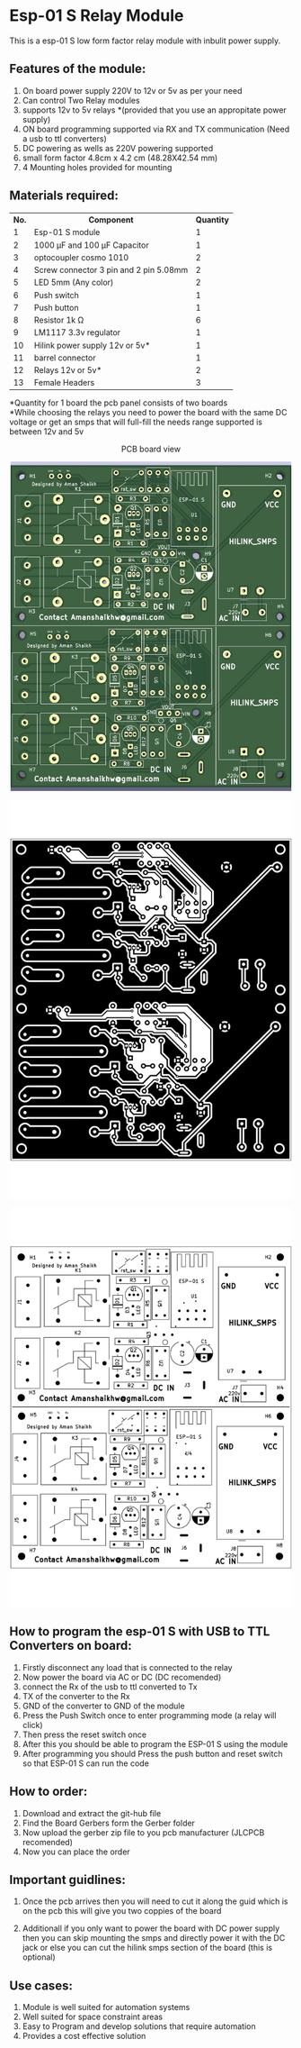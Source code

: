 # Esp-01 S Relay Module
This is a esp-01 S low form factor relay module with inbulit power supply.  
## Features of the module:
<ol>
  <li>On board power supply 220V to 12v or 5v as per your need</li>
  <li>Can control Two Relay modules</li>
  <li>supports 12v to 5v relays *(provided that you use an appropitate power supply)</li>
  <li>ON board programming supported via RX and TX communication (Need a usb to ttl converters)</li>
  <li>DC powering as wells as 220V powering supported</li>
  <li>small form factor 4.8cm x 4.2 cm (48.28X42.54 mm)</li>
  <li>4 Mounting holes provided for mounting</li>
</ol>

## Materials required:
<table>
  <tr>
    <th>No.</th>
    <th>Component</th>
    <th>Quantity</th>
  </tr>
  <tr>
    <td>1</td>
    <td>Esp-01 S module</td>
    <td>1</td>
  </tr>
  <tr>
    <td>2</td>
    <td>1000 µF and 100  µF Capacitor</td>
    <td>1</td>
  </tr>
  <tr>
    <td>3</td>
    <td>optocoupler cosmo 1010</td>
    <td>2</td>
  </tr>
  <tr>
    <td>4</td>
    <td>Screw connector 3 pin and 2 pin 5.08mm</td>
    <td>2</td>
  </tr>
   <tr>
    <td>5</td>
    <td>LED 5mm (Any color)</td>
    <td>2</td>
  </tr>
  <tr>
    <td>6</td>
    <td>Push switch</td>
    <td>1</td>
  </tr>
  <tr>
    <td>7</td>
    <td>Push button</td>
    <td>1</td>
  </tr>
  <tr>
    <td>8</td>
    <td>Resistor 1k Ω </td>
    <td>6</td>
  </tr>
  <tr>
    <td>9</td>
    <td>LM1117 3.3v regulator</td>
    <td>1</td>
  </tr>
  <tr>
    <td>10</td>
    <td>Hilink power supply 12v or 5v*</td>
    <td>1</td>
  </tr>
  <tr>
    <td>11</td>
    <td>barrel connector</td>
    <td>1</td>
  </tr>
  <tr>
    <td>12</td>
    <td>Relays 12v or 5v*</td>
    <td>2</td>
  </tr>
  <tr>
    <td>13</td>
    <td>Female Headers</td>
    <td>3</td>
  </tr>
</table>
*Quantity for 1 board the pcb panel consists of two boards <br>
*While choosing the relays you need to power the board with the same DC voltage or get an smps that will full-fill the needs range supported is between 12v and 5v
<p align="center">
   PCB board view
  </p>
<p align="center">
  <img src="Images/PCB.jpg" width="500" title="PCB Silk Screen"
</p>
 <p align="center">
  <img src="Images/front_copper.jpg" width="500" title="PCB LAYOUT"
</p>
<p align="center">
  <img src="Images/Silk_screen.jpg" width="500" title="PCB Silk Screen"
</p>
  
## How to program the esp-01 S with USB to TTL Converters on board:
<ol>
<li>Firstly disconnect any load that is connected to the relay</li>
<li>Now power the board via AC or DC (DC recomended)</li>
<li>connect the Rx of the usb to ttl converted to Tx</li>
  <li>TX of the converter to the Rx</li>
  <li>GND of the converter to GND of the module</li>
  <li>Press the Push Switch once to enter programming mode (a relay will click)</li>
  <li>Then press the reset switch once</li>
  <li>After this you should be able to program the ESP-01 S using the module</li>
  <li>After programming you should Press the push button and reset switch so that ESP-01 S can run the code</li>
</ol>

## How to order:
  <ol>
    <li>Download and extract the git-hub file</li>
    <li>Find the Board Gerbers form the Gerber folder</li>
    <li>Now upload the gerber zip file to you pcb manufacturer (JLCPCB recomended)</li>
    <li>Now you can place the order</li>
   </ol>

## Important guidlines:
<ol>
  <li><p align="center">
   <p>Once the pcb arrives then you will need to cut it along the guid which is on the pcb this will give you two coppies of the board</p></li>
   <li><p>Additionall if you only want to power the board with DC power supply then you can skip mounting the smps and directly power it with the DC jack or else you can cut the hilink smps section of the board (this is optional)</p></li>
  </p>
</ol>

## Use cases:
<ol>
<li>Module is well suited for automation systems</li>
<li>Well suited for space constraint areas</li>
<li>Easy to Program and develop solutions that require automation</li>
<li>Provides a cost effective solution</li>
</ol>
